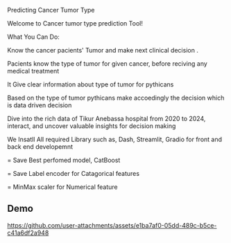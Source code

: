Predicting Cancer Tumor Type

Welcome to Cancer tumor type prediction Tool!

What You Can Do:

Know the cancer pacients' Tumor and make next clinical decision .

Pacients know the type of tumor for given cancer, before reciving any medical treatment

It Give clear information about type of tumor for pythicans

Based on the type of tumor pythicans make accoedingly the decision which is data driven decision

Dive into the rich data of Tikur Anebassa hospital from 2020 to 2024, interact, and uncover valuable insights for decision making

We Insatll All required Library such as, Dash, Streamlit, Gradio for front and back end developemnt 

= Save Best perfomed model, CatBoost

= Save Label encoder for Catagorical features 

= MinMax scaler for Numerical feature 

## Demo

https://github.com/user-attachments/assets/e1ba7af0-05dd-489c-b5ce-c41a6df2a948


